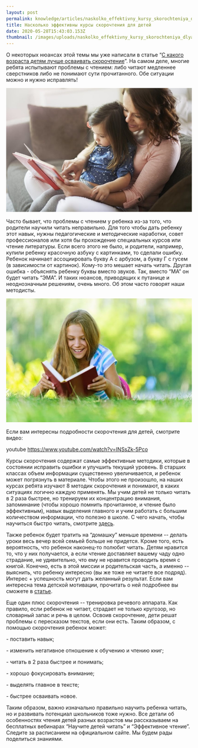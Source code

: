 ```yaml
---
layout: post
permalink: knowledge/articles/naskolko_effektivny_kursy_skorochteniya_dlya_detey/index.html
title: Насколько эффективны курсы скорочтения для детей
date: 2020-05-28T15:43:03.153Z
thumbnail: /images/uploads/naskolko_effektivny_kursy_skorochteniya_dlya_detey-01.jpg
---
```

О некоторых нюансах этой темы мы уже написали в статье “[С какого возраста детям лучше осваивать скорочтение](knowledge/articles/s_kakogo_vozrasta_detyam_luchshe_osvaivat_metodiki_skorochteniya/index.html)”. На самом деле, многие ребята испытывают проблемы с чтением: либо читают медленнее сверстников либо не понимают сути прочитанного. Обе ситуации можно и нужно исправлять!

![](/images/uploads/naskolko_effektivny_kursy_skorochteniya_dlya_detey-02.jpg)

Часто бывает, что проблемы с чтением у ребенка из-за того, что родители научили читать неправильно. Для того чтобы дать ребенку этот навык, нужны педагогические и методические наработки, совет профессионалов или хотя бы прохождение специальных курсов или чтение литературы. Если всего этого не было, и родители, например, купили ребенку красочную азбуку с картинками, то сделали ошибку. Ребенок начинает ассоциировать букву А с арбузом, а букву Г с гусем (в зависимости от картинок). Кому-то это мешает начать читать. Другая ошибка - объяснять ребенку буквы вместо звуков. Так, вместо “МА” он будет читать “ЭМА”. И таких нюансов, приводящих к путанице и неоднозначным решениям, очень много. Об этом часто говорят наши методисты.

![](/images/uploads/naskolko_effektivny_kursy_skorochteniya_dlya_detey-03.jpg)

Если вам интересны подробности скорочтения для детей, смотрите видео:



youtube https://www.youtube.com/watch?v=INSsZk-5Pco

Курсы скорочтения содержат самые эффективные методики, которые в состоянии исправить ошибки и улучшить текущий уровень. В старших классах объем информации существенно увеличивается, и ребенок может погрязнуть в материале. Чтобы этого не произошло, на наших курсах ребята изучают 8 методик скорочтения и понимают, в каких ситуациях логично каждую применять. Мы учим детей не только читать в 2 раза быстрее, но тренируем их концентрацию внимания, запоминание (чтобы хорошо помнить прочитанное, и чтение было эффективным), навык выделения главного и учим работать с большим количеством информации, что полезно в школе. С чего начать, чтобы научиться быстро читать, смотрите [здесь](knowledge/articles/skorochtenie_s_chego_nachat_chtoby_nauchitsya_bystro_chitat/index.html).

Также ребенок будет тратить на “домашку” меньше времени -- делать уроки весь вечер всей семьей больше не придется. Кроме того, есть вероятность, что ребенок наконец-то полюбит читать. Детям нравится то, что у них получается, а если чтение доставляет вашему чаду одно страдание, не удивительно, что ему не нравится проводить время с книгой. Конечно, есть в этой миссии и родительская часть, а именно -- выяснить, что ребенку интересно (вы же тоже не читаете все подряд). Интерес + успешность могут дать желанный результат. Если вам интересна тема детской мотивации, прочитать о ней подробнее вы сможете в [статье](knowledge/articles/kak_zamotivirovat_rebenka_na_obuchenie/index.html).

Еще один плюс скорочтения -- тренировка речевого аппарата. Как правило, если ребенок не читает, страдает не только кругозор, но словарный запас и речь в целом. Освоив скорочтение, дети решат проблемы с пересказом текстов, если они есть. Таким образом, с помощью скорочтения ребенок может:

\- поставить навык;

\- изменить негативное отношение к обучению и чтению книг;

\- читать в 2 раза быстрее и понимать;

\- хорошо фокусировать внимание;

\- выделять главное в тексте;

\- быстрее осваивать новое.

Таким образом, важно изначально правильно научить ребенка читать, но и развивать потенциал школьников тоже нужно. Все детали об особенностях чтения детей разных возрастов мы рассказываем на бесплатных вебинарах “Научите детей читать” и “Эффективное чтение”. Следите за расписанием на официальном сайте. Мы будем рады поделиться знаниями.